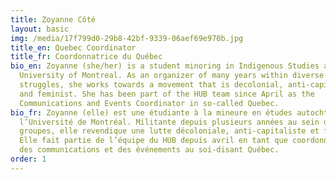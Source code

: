 ```yaml
---
title: Zoyanne Côté
layout: basic
img: /media/17f799d0-29b8-42bf-9339-06aef69e970b.jpg
title_en: Quebec Coordinator
title_fr: Coordonnatrice du Québec
bio_en: Zoyanne (she/her) is a student minoring in Indigenous Studies at the
  University of Montreal. As an organizer of many years within diverse
  struggles, she works towards a movement that is decolonial, anti-capitalist
  and feminist. She has been part of the HUB team since April as the
  Communications and Events Coordinator in so-called Quebec.
bio_fr: Zoyanne (elle) est une étudiante à la mineure en études autochtones à
  l’Université de Montréal. Militante depuis plusieurs années au sein de divers
  groupes, elle revendique une lutte décoloniale, anti-capitaliste et féministe.
  Elle fait partie de l’équipe du HUB depuis avril en tant que coordonnatrice
  des communications et des événements au soi-disant Québec.
order: 1
---
```

